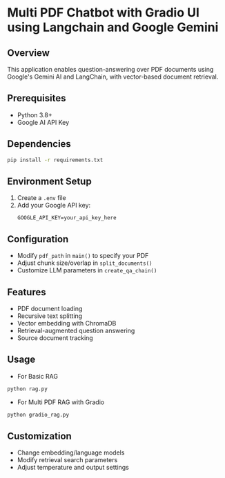 # Multi PDF Chatbot with Gradio UI using Langchain and Google Gemini 

## Overview
This application enables question-answering over PDF documents using Google's Gemini AI and LangChain, with vector-based document retrieval.

## Prerequisites
- Python 3.8+
- Google AI API Key

## Dependencies
```bash
pip install -r requirements.txt 
```

## Environment Setup
1. Create a `.env` file
2. Add your Google API key:
   ```
   GOOGLE_API_KEY=your_api_key_here
   ```

## Configuration
- Modify `pdf_path` in `main()` to specify your PDF
- Adjust chunk size/overlap in `split_documents()`
- Customize LLM parameters in `create_qa_chain()`

## Features
- PDF document loading
- Recursive text splitting
- Vector embedding with ChromaDB
- Retrieval-augmented question answering
- Source document tracking

## Usage
- For Basic RAG
```python
python rag.py
```
- For Multi PDF RAG with Gradio
```python
python gradio_rag.py
```


## Customization
- Change embedding/language models
- Modify retrieval search parameters
- Adjust temperature and output settings

